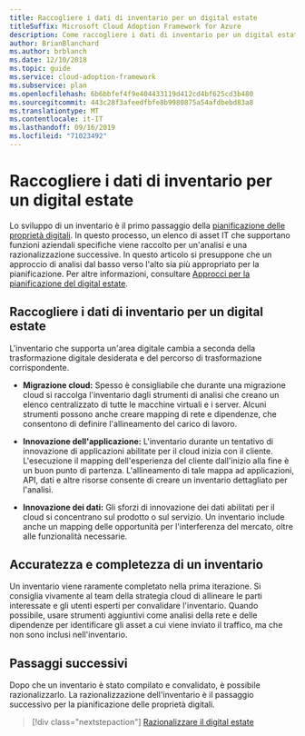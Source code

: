 ```yaml
---
title: Raccogliere i dati di inventario per un digital estate
titleSuffix: Microsoft Cloud Adoption Framework for Azure
description: Come raccogliere i dati di inventario per un digital estate.
author: BrianBlanchard
ms.author: brblanch
ms.date: 12/10/2018
ms.topic: guide
ms.service: cloud-adoption-framework
ms.subservice: plan
ms.openlocfilehash: 6b6bbfef4f9e404433119d412cd4bf625cd3b480
ms.sourcegitcommit: 443c28f3afeedfbfe8b9980875a54afdbebd83a8
ms.translationtype: MT
ms.contentlocale: it-IT
ms.lasthandoff: 09/16/2019
ms.locfileid: "71023492"
---
```

# <a name="gather-inventory-data-for-a-digital-estate"></a>Raccogliere i dati di inventario per un digital estate

Lo sviluppo di un inventario è il primo passaggio della [pianificazione delle proprietà digitali](./index.md). In questo processo, un elenco di asset IT che supportano funzioni aziendali specifiche viene raccolto per un'analisi e una razionalizzazione successive. In questo articolo si presuppone che un approccio di analisi dal basso verso l'alto sia più appropriato per la pianificazione. Per altre informazioni, consultare [Approcci per la pianificazione del digital estate](./approach.md).

## <a name="take-inventory-of-a-digital-estate"></a>Raccogliere i dati di inventario per un digital estate

L'inventario che supporta un'area digitale cambia a seconda della trasformazione digitale desiderata e del percorso di trasformazione corrispondente.

- **Migrazione cloud:**  Spesso è consigliabile che durante una migrazione cloud si raccolga l'inventario dagli strumenti di analisi che creano un elenco centralizzato di tutte le macchine virtuali e i server. Alcuni strumenti possono anche creare mapping di rete e dipendenze, che consentono di definire l'allineamento del carico di lavoro.

- **Innovazione dell'applicazione:** L'inventario durante un tentativo di innovazione di applicazioni abilitate per il cloud inizia con il cliente. L'esecuzione il mapping dell'esperienza del cliente dall'inizio alla fine è un buon punto di partenza. L'allineamento di tale mappa ad applicazioni, API, dati e altre risorse consente di creare un inventario dettagliato per l'analisi.

- **Innovazione dei dati:** Gli sforzi di innovazione dei dati abilitati per il cloud si concentrano sul prodotto o sul servizio. Un inventario include anche un mapping delle opportunità per l'interferenza del mercato, oltre alle funzionalità necessarie.

## <a name="accuracy-and-completeness-of-an-inventory"></a>Accuratezza e completezza di un inventario

Un inventario viene raramente completato nella prima iterazione. Si consiglia vivamente al team della strategia cloud di allineare le parti interessate e gli utenti esperti per convalidare l'inventario. Quando possibile, usare strumenti aggiuntivi come analisi della rete e delle dipendenze per identificare gli asset a cui viene inviato il traffico, ma che non sono inclusi nell'inventario.

## <a name="next-steps"></a>Passaggi successivi

Dopo che un inventario è stato compilato e convalidato, è possibile razionalizzarlo. La razionalizzazione dell'inventario è il passaggio successivo per la pianificazione delle proprietà digitali.

> [!div class="nextstepaction"]
> [Razionalizzare il digital estate](./rationalize.md)
